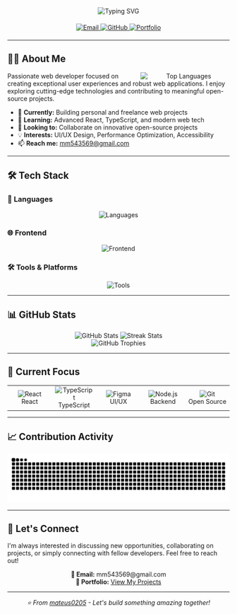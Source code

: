 <div align="center">   
   <img src="https://readme-typing-svg.demolab.com?font=Fira+Code&weight=600&size=28&duration=4000&pause=1000&color=38BDF8&center=true&vCenter=true&width=500&lines=Hello%2C+I'm+Mateus;Full-Stack+Web+Developer;UI%2FUX+Enthusiast" alt="Typing SVG" />
  
  <div align="center" style="margin: 20px 0;">
    <a href="mailto:mm543569@gmail.com">
      <img src="https://img.shields.io/badge/-mm543569@gmail.com-c14438?style=flat-square&logo=gmail&logoColor=white" alt="Email"/>
    </a>
    <a href="https://github.com/mateus0205">
      <img src="https://img.shields.io/badge/-@mateus0205-181717?style=flat-square&logo=github&logoColor=white" alt="GitHub"/>
    </a>
    <a href="https://github.com/mateus0205?tab=repositories">
      <img src="https://img.shields.io/badge/-Portfolio-FF5722?style=flat-square&logo=todoist&logoColor=white" alt="Portfolio"/>
    </a>
  </div>
</div>

---

## 👨‍💻 About Me

<div align="center">
  <img align="right" src="https://github-readme-stats.vercel.app/api/top-langs/?username=mateus0205&layout=compact&theme=tokyonight&hide_border=true" width="40%" alt="Top Languages"/>
</div>

Passionate web developer focused on creating exceptional user experiences and robust web applications. I enjoy exploring cutting-edge technologies and contributing to meaningful open-source projects.

- 🔭 **Currently:** Building personal and freelance web projects
- 🌱 **Learning:** Advanced React, TypeScript, and modern web tech
- 👯 **Looking to:** Collaborate on innovative open-source projects
- 💡 **Interests:** UI/UX Design, Performance Optimization, Accessibility
- 📫 **Reach me:** mm543569@gmail.com

---

## 🛠 Tech Stack

### 🔡 Languages
<div align="center">
  <img src="https://skillicons.dev/icons?i=js,ts,python,c,cpp" alt="Languages" />
</div>

### 🌐 Frontend
<div align="center">
  <img src="https://skillicons.dev/icons?i=html,css,react,nextjs,tailwind" alt="Frontend" />
</div>

### 🛠️ Tools & Platforms
<div align="center">
  <img src="https://skillicons.dev/icons?i=git,github,vscode,figma,wordpress" alt="Tools" />
</div>

---

## 📊 GitHub Stats

<div align="center">
  <img src="https://github-readme-stats.vercel.app/api?username=mateus0205&show_icons=true&theme=tokyonight&hide_border=true" width="48%" alt="GitHub Stats"/>
  <img src="https://github-readme-streak-stats.herokuapp.com/?user=mateus0205&theme=tokyonight&hide_border=true" width="48%" alt="Streak Stats"/>
</div>

<div align="center">
  <img src="https://github-profile-trophy.vercel.app/?username=mateus0205&theme=tokyonight&no-frame=true&no-bg=true&margin-w=15&row=1&column=6" alt="GitHub Trophies" />
</div>

---

## 🎯 Current Focus

<div align="center">
  <table>
    <tr>
      <td align="center" width="20%">
        <img src="https://cdn.jsdelivr.net/gh/devicons/devicon/icons/react/react-original.svg" width="40" alt="React"/>
        <br/>React
      </td>
      <td align="center" width="20%">
        <img src="https://cdn.jsdelivr.net/gh/devicons/devicon/icons/typescript/typescript-original.svg" width="40" alt="TypeScript"/>
        <br/>TypeScript
      </td>
      <td align="center" width="20%">
        <img src="https://cdn.jsdelivr.net/gh/devicons/devicon/icons/figma/figma-original.svg" width="40" alt="Figma"/>
        <br/>UI/UX
      </td>
      <td align="center" width="20%">
        <img src="https://cdn.jsdelivr.net/gh/devicons/devicon/icons/nodejs/nodejs-original.svg" width="40" alt="Node.js"/>
        <br/>Backend
      </td>
      <td align="center" width="20%">
        <img src="https://cdn.jsdelivr.net/gh/devicons/devicon/icons/git/git-original.svg" width="40" alt="Git"/>
        <br/>Open Source
      </td>
    </tr>
  </table>
</div>

---
## 📈 Contribution Activity

<div align="center">
  <img src="https://raw.githubusercontent.com/mateus0205/mateus0205/output/snake.svg" alt="Snake animation" />
</div>


---

## 💼 Let's Connect

I'm always interested in discussing new opportunities, collaborating on projects, or simply connecting with fellow developers. Feel free to reach out!

<div align="center">
  <p>
    <strong>📧 Email:</strong> mm543569@gmail.com<br>
    <strong>🔗 Portfolio:</strong> <a href="https://github.com/mateus0205?tab=repositories">View My Projects</a>
  </p>
</div>

---

<div align="center">
  <i>⭐ From <a href="https://github.com/mateus0205">mateus0205</a> - Let's build something amazing together!</i>
</div>
